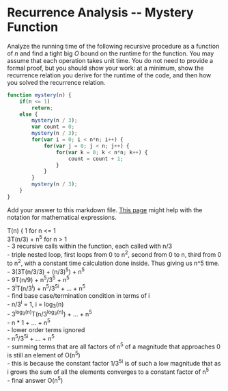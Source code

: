 # Recurrence Analysis -- Mystery Function

Analyze the running time of the following recursive procedure as a function of
$n$ and find a tight big $O$ bound on the runtime for the function. You may
assume that each operation takes unit time. You do not need to provide a formal
proof, but you should show your work: at a minimum, show the recurrence relation
you derive for the runtime of the code, and then how you solved the recurrence
relation.

```javascript
function mystery(n) {
    if(n <= 1)
        return;
    else {
        mystery(n / 3);
        var count = 0;
        mystery(n / 3);
        for(var i = 0; i < n*n; i++) {
            for(var j = 0; j < n; j++) {
                for(var k = 0; k < n*n; k++) {
                    count = count + 1;
                }
            }
        }
        mystery(n / 3);
    }
}
```

Add your answer to this markdown file. [This
page](https://docs.github.com/en/get-started/writing-on-github/working-with-advanced-formatting/writing-mathematical-expressions)
might help with the notation for mathematical expressions.

T(n) { 1 for n <= 1 <br>
       3T(n/3) + n<sup>5</sup> for n > 1 <br>
       - 3 recursive calls within the function, each called with n/3 <br>
       - triple nested loop, first loops from 0 to n<sup>2</sup>, second from 0 to n, third from 0 to n<sup>2</sup>, with a constant time calculation done inside. Thus giving us n^5 time. <br>
       - 3(3T(n/3/3) + (n/3)<sup>5</sup>) + n<sup>5</sup> <br>
       - 9T(n/9) + n<sup>5</sup>/3<sup>5</sup> + n<sup>5</sup> <br>
       - 3<sup>i</sup>T(n/3<sup>i</sup>) + n<sup>5</sup>/3<sup>5i</sup> + ... + n<sup>5</sup> <br>
       - find base case/termination condition in terms of i <br>
       - n/3<sup>i</sup> = 1, i = log<sub>3</sub>(n) <br>
       - 3<sup>log<sub>3</sub>(n)</sup>T(n/3<sup>log<sub>3</sub>(n)</sup>) + ... + n<sup>5</sup> <br>
       - n * 1 + ... + n<sup>5</sup> <br>
       - lower order terms ignored <br>
       - n<sup>5</sup>/3<sup>5i</sup> + ... + n<sup>5</sup> <br>
       - summing terms that are all factors of n<sup>5</sup> of a magnitude that approaches 0 is still an element of O(n<sup>5</sup>)  
       - this is because the constant factor 1/3<sup>5i</sup> is of such a low magnitude that as i grows the sum of all the elements converges to a constant factor of n<sup>5</sup>  
       - final answer O(n<sup>5</sup>) <br>
       
